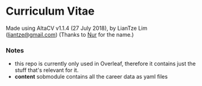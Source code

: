 # Curriculum Vitae

Made using AltaCV v1.1.4 (27 July 2018), by LianTze Lim (liantze@gmail.com)
(Thanks to [Nur](https://github.com/nurh) for the name.)

### Notes
- this repo is currently only used in Overleaf, therefore it contains just the stuff that's relevant for it.
- **content** sobmodule contains all the career data as yaml files

